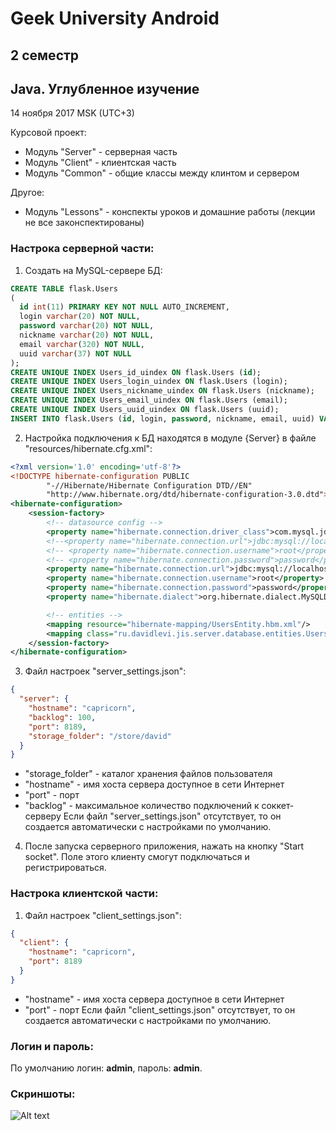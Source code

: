# Geek University Android 
## 2 семестр
## Java. Углубленное изучение
14 ноября 2017 MSK (UTC+3)

Курсовой проект:
- Модуль "Server" - серверная часть 
- Модуль "Client" - клиентская часть
- Модуль "Common" - общие классы между клинтом и сервером

Другое:
- Модуль "Lessons" - конспекты уроков и домашние работы (лекции не все законспектированы)


### Настрока серверной части:

1. Создать на MySQL-сервере БД:
```sql
CREATE TABLE flask.Users
(
  id int(11) PRIMARY KEY NOT NULL AUTO_INCREMENT,
  login varchar(20) NOT NULL,
  password varchar(20) NOT NULL,
  nickname varchar(20) NOT NULL,
  email varchar(320) NOT NULL,
  uuid varchar(37) NOT NULL
);
CREATE UNIQUE INDEX Users_id_uindex ON flask.Users (id);
CREATE UNIQUE INDEX Users_login_uindex ON flask.Users (login);
CREATE UNIQUE INDEX Users_nickname_uindex ON flask.Users (nickname);
CREATE UNIQUE INDEX Users_email_uindex ON flask.Users (email);
CREATE UNIQUE INDEX Users_uuid_uindex ON flask.Users (uuid);
INSERT INTO flask.Users (id, login, password, nickname, email, uuid) VALUES (1, 'admin', 'admin', 'I''am admin', 'gDavidLevy@gmail.com', '1000');
```

2. Настройка подключения к БД находятся в модуле {Server} в файле "resources/hibernate.cfg.xml":
```xml
<?xml version='1.0' encoding='utf-8'?>
<!DOCTYPE hibernate-configuration PUBLIC
        "-//Hibernate/Hibernate Configuration DTD//EN"
        "http://www.hibernate.org/dtd/hibernate-configuration-3.0.dtd">
<hibernate-configuration>
    <session-factory>
        <!-- datasource config -->
        <property name="hibernate.connection.driver_class">com.mysql.jdbc.Driver</property>
        <!--<property name="hibernate.connection.url">jdbc:mysql://localhost:3306/flask?useSSL=false</property>-->
        <!-- <property name="hibernate.connection.username">root</property>-->
        <!-- <property name="hibernate.connection.password">password</property>-->
        <property name="hibernate.connection.url">jdbc:mysql://localhost:3306/flask?useSSL=false</property>
        <property name="hibernate.connection.username">root</property>
        <property name="hibernate.connection.password">password</property>
        <property name="hibernate.dialect">org.hibernate.dialect.MySQLDialect</property>

        <!-- entities -->
        <mapping resource="hibernate-mapping/UsersEntity.hbm.xml"/>
        <mapping class="ru.davidlevi.jis.server.database.entities.UsersEntity"/>
    </session-factory>
</hibernate-configuration>
```

3. Файл настроек "server_settings.json":
```json
{
  "server": {
    "hostname": "capricorn",
    "backlog": 100,
    "port": 8189,
    "storage_folder": "/store/david"  
  }
}
```
- "storage_folder" - каталог хранения файлов пользователя
- "hostname" - имя хоста сервера доступное в сети Интернет
- "port" - порт
- "backlog" - максимальное количество подключений к соккет-серверу 
Если файл "server_settings.json" отсутствует, то он создается автоматически с настройками по умолчанию.

4. После запуска серверного приложения, нажать на кнопку "Start socket". Поле этого клиенту смогут подключаться и регистрироваться.

### Настрока клиентской части:

1. Файл настроек "сlient_settings.json":
```json
{
  "client": {
    "hostname": "capricorn",
    "port": 8189
  }
}
```
- "hostname" - имя хоста сервера доступное в сети Интернет
- "port" - порт
Если файл "сlient_settings.json" отсутствует, то он создается автоматически с настройками по умолчанию.

### Логин и пароль:
По умолчанию логин: **admin**, пароль: **admin**.

### Скриншоты:

![Alt text](/home/david/IdeaProjects/JavaIndepthStudy/00.png)